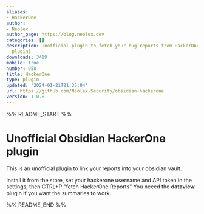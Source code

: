 ```yaml
---
aliases:
- HackerOne
author:
- Neolex
author_page: https://blog.neolex.dev
categories: []
description: Unofficial plugin to fetch your bug reports from HackerOne. (needs dataview
  plugin)
downloads: 3419
mobile: true
number: 958
title: HackerOne
type: plugin
updated: '2024-01-21T21:35:04'
url: https://github.com/Neolex-Security/obsidian-hackerone
version: 1.0.8
---
```


%% README_START %%

# Unofficial Obsidian HackerOne plugin
This is an unofficial plugin to link your reports into your obsidian vault.

Install it from the store, set your hackerone username and API token in the settings, then CTRL+P "fetch HackerOne Reports"
You neeed the **dataview** plugin if you want the summaries to work.


%% README_END %%